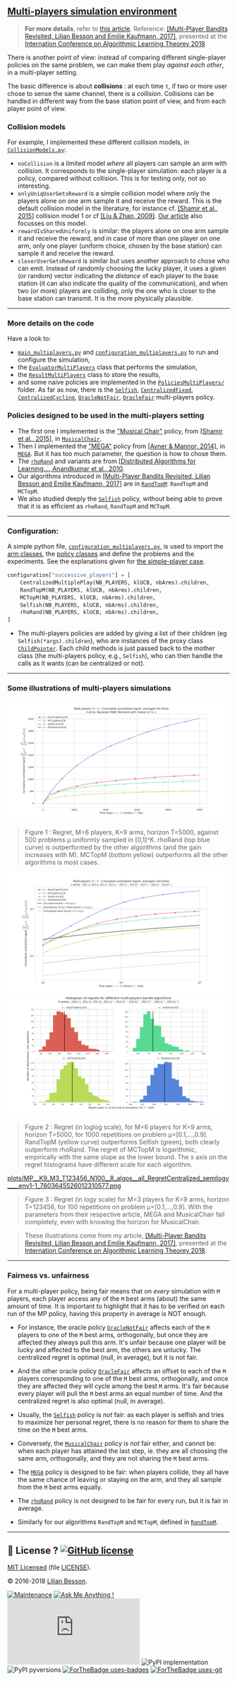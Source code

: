 ## [**Multi-players simulation environment**](MultiPlayers.md)

> **For more details**, refer to [this article](https://hal.inria.fr/hal-01629733).
>  Reference: [[Multi-Player Bandits Revisited, Lilian Besson and Emilie Kaufmann, 2017]](https://hal.inria.fr/hal-01629733), presented at the [Internation Conference on Algorithmic Learning Theorey 2018](http://www.cs.cornell.edu/conferences/alt2018/index.html#accepted).

There is another point of view: instead of comparing different single-player policies on the same problem, we can make them play *against each other*, in a multi-player setting.

The basic difference is about **collisions** : at each time `t`, if two or more user chose to sense the same channel, there is a *collision*. Collisions can be handled in different way from the base station point of view, and from each player point of view.

### Collision models
For example, I implemented these different collision models, in [`CollisionModels.py`](Environment/CollisionModels.py):

 - `noCollision` is a limited model *where* all players can sample an arm with collision. It corresponds to the single-player simulation: each player is a policy, compared without collision. This is for testing only, not so interesting.
 - `onlyUniqUserGetsReward` is a simple collision model where only the players alone on one arm sample it and receive the reward. This is the default collision model in the literature, for instance cf. [[Shamir et al., 2015]](https://arxiv.org/abs/0910.2065v3) collision model 1 or cf [[Liu & Zhao, 2009]](https://arxiv.org/abs/0910.2065v3). [Our article](https://hal.inria.fr/hal-01629733) also focusses on this model.
 - `rewardIsSharedUniformly` is similar: the players alone on one arm sample it and receive the reward, and in case of more than one player on one arm, only one player (uniform choice, chosen by the base station) can sample it and receive the reward.
 - `closerUserGetsReward` is similar but uses another approach to chose who can emit. Instead of randomly choosing the lucky player, it uses a given (or random) vector indicating the *distance* of each player to the base station (it can also indicate the quality of the communication), and when two (or more) players are colliding, only the one who is closer to the base station can transmit. It is the more physically plausible.

----

### More details on the code
Have a look to:
- [`main_multiplayers.py`](./main_multiplayers.py) and [`configuration_multiplayers.py`](./configuration_multiplayers.py) to run and configure the simulation,
- the [`EvaluatorMultiPlayers`](./Environment/EvaluatorMultiPlayers.py) class that performs the simulation,
- the [`ResultMultiPlayers`](./Environment/ResultMultiPlayers.py) class to store the results,
- and some naive policies are implemented in the [`PoliciesMultiPlayers/`](./PoliciesMultiPlayers/) folder. As far as now, there is the [`Selfish`](PoliciesMultiPlayers/Selfish.py), [`CentralizedFixed`](PoliciesMultiPlayers/CentralizedFixed.py), [`CentralizedCycling`](PoliciesMultiPlayers/CentralizedCycling.py), [`OracleNotFair`](PoliciesMultiPlayers/OracleNotFair.py), [`OracleFair`](PoliciesMultiPlayers/OracleFair.py) multi-players policy.

### Policies designed to be used in the multi-players setting
- The first one I implemented is the ["Musical Chair"](https://arxiv.org/abs/1512.02866) policy, from [[Shamir et al., 2015]](https://arxiv.org/abs/0910.2065v3), in [`MusicalChair`](Policies/MusicalChair.py).
- Then I implemented the ["MEGA"](https://arxiv.org/abs/1404.5421) policy from [[Avner & Mannor, 2014]](https://arxiv.org/abs/1404.5421), in [`MEGA`](Policies/MEGA.py). But it has too much parameter, the question is how to chose them.
- The [`rhoRand`](PoliciesMultiplayers/rhoRand.py) and variants are from [[Distributed Algorithms for Learning..., Anandkumar et al., 2010](http://ieeexplore.ieee.org/document/5462144/).
- Our algorithms introduced in [[Multi-Player Bandits Revisited, Lilian Besson and Emilie Kaufmann, 2017]](https://hal.inria.fr/hal-01629733) are in [`RandTopM`](PoliciesMultiplayers/RandTopM.py): `RandTopM` and `MCTopM`.
- We also studied deeply the [`Selfish`](PoliciesMultiplayers/Selfish.py) policy, without being able to prove that it is as efficient as `rhoRand`, `RandTopM` and `MCTopM`.

----

### Configuration:
A simple python file, [`configuration_multiplayers.py`](configuration_multiplayers.py), is used to import the [arm classes](Arms/), the [policy classes](Policies/) and define the problems and the experiments.
See the explanations given for [the simple-player case](Aggregation.md).

```python
configuration["successive_players"] = [
    CentralizedMultiplePlay(NB_PLAYERS, klUCB, nbArms).children,
    RandTopM(NB_PLAYERS, klUCB, nbArms).children,
    MCTopM(NB_PLAYERS, klUCB, nbArms).children,
    Selfish(NB_PLAYERS, klUCB, nbArms).children,
    rhoRand(NB_PLAYERS, klUCB, nbArms).children,
]
```

- The multi-players policies are added by giving a list of their children (eg `Selfish(*args).children`), who are instances of the proxy class [`ChildPointer`](PoliciesMultiPlayers/ChildPointer.py). Each child methods is just passed back to the mother class (the multi-players policy, e.g., `Selfish`), who can then handle the calls as it wants (can be centralized or not).

----

### Some illustrations of multi-players simulations

![plots/MP__K9_M6_T5000_N500__4_algos__all_RegretCentralized____env1-1_8318947830261751207.png](plots/MP__K9_M6_T5000_N500__4_algos__all_RegretCentralized____env1-1_8318947830261751207.png)

> Figure 1 : Regret, M=6 players, K=9 arms, horizon T=5000, against 500 problems µ uniformly sampled in [0,1]^K. rhoRand (top blue curve) is outperformed by the other algorithms (and the gain increases with M). MCTopM (bottom yellow) outperforms all the other algorithms is most cases.

![plots/MP__K9_M6_T10000_N1000__4_algos__all_RegretCentralized_loglog____env1-1_8200873569864822246.png](plots/MP__K9_M6_T10000_N1000__4_algos__all_RegretCentralized_loglog____env1-1_8200873569864822246.png)
![plots/MP__K9_M6_T10000_N1000__4_algos__all_HistogramsRegret____env1-1_8200873569864822246.png](plots/MP__K9_M6_T10000_N1000__4_algos__all_HistogramsRegret____env1-1_8200873569864822246.png)


> Figure 2 : Regret (in loglog scale), for M=6 players for K=9 arms, horizon T=5000, for 1000 repetitions on problem µ=[0.1,…,0.9]. RandTopM (yellow curve) outperforms Selfish (green), both clearly outperform rhoRand. The regret of MCTopM is logarithmic, empirically with the same slope as the lower bound. The x axis on the regret histograms have different scale for each algorithm.


[plots/MP__K9_M3_T123456_N100__8_algos__all_RegretCentralized_semilogy____env1-1_7803645526012310577.png](plots/MP__K9_M3_T123456_N100__8_algos__all_RegretCentralized_semilogy____env1-1_7803645526012310577.png)

> Figure 3 : Regret (in logy scale) for M=3 players for K=9 arms, horizon T=123456, for 100 repetitions on problem µ=[0.1,…,0.9]. With the parameters from their respective article, MEGA and MusicalChair fail completely, even with knowing the horizon for MusicalChair.

> These illustrations come from my article, [[Multi-Player Bandits Revisited, Lilian Besson and Emilie Kaufmann, 2017]](https://hal.inria.fr/hal-01629733), presented at the [Internation Conference on Algorithmic Learning Theorey 2018](http://www.cs.cornell.edu/conferences/alt2018/index.html#accepted).

----

### Fairness vs. unfairness
For a multi-player policy, being fair means that on *every* simulation with `M` players, each player access any of the `M` best arms (about) the same amount of time.
It is important to highlight that it has to be verified on each run of the MP policy, having this property in average is NOT enough.

- For instance, the oracle policy [`OracleNotFair`](PoliciesMultiPlayers/OracleNotFair.py) affects each of the `M` players to one of the `M` best arms, orthogonally, but once they are affected they always pull this arm. It's unfair because one player will be lucky and affected to the best arm, the others are unlucky. The centralized regret is optimal (null, in average), but it is not fair.
- And the other oracle policy [`OracleFair`](PoliciesMultiPlayers/OracleFair.py) affects an offset to each of the `M` players corresponding to one of the `M` best arms, orthogonally, and once they are affected they will cycle among the best `M` arms. It's fair because every player will pull the `M` best arms an equal number of time. And the centralized regret is also optimal (null, in average).

- Usually, the [`Selfish`](PoliciesMultiPlayers/Selfish.py) policy is *not* fair: as each player is selfish and tries to maximize her personal regret, there is no reason for them to share the time on the `M` best arms.

- Conversely, the [`MusicalChair`](Policies/MusicalChair.py) policy is *not* fair either, and cannot be: when each player has attained the last step, ie. they are all choosing the same arm, orthogonally, and they are not sharing the `M` best arms.

- The [`MEGA`](Policies/MEGA.py) policy is designed to be fair: when players collide, they all have the same chance of leaving or staying on the arm, and they all sample from the `M` best arms equally.

- The [`rhoRand`](PoliciesMultiPlayers/rhoRand.py) policy is not designed to be fair for every run, but it is fair in average.
- Similarly for our algorithms `RandTopM` and `MCTopM`, defined in [`RandTopM`](PoliciesMultiPlayers/RandTopM.py).


----

## :scroll: License ? [![GitHub license](https://img.shields.io/github/license/Naereen/AlgoBandits.svg)](https://github.com/Naereen/AlgoBandits/blob/master/LICENSE)
[MIT Licensed](https://lbesson.mit-license.org/) (file [LICENSE](LICENSE)).

© 2016-2018 [Lilian Besson](https://GitHub.com/Naereen).

[![Maintenance](https://img.shields.io/badge/Maintained%3F-yes-green.svg)](https://GitHub.com/Naereen/AlgoBandits/graphs/commit-activity)
[![Ask Me Anything !](https://img.shields.io/badge/Ask%20me-anything-1abc9c.svg)](https://GitHub.com/Naereen/ama)
[![Analytics](https://ga-beacon.appspot.com/UA-38514290-17/github.com/Naereen/AlgoBandits/README.md?pixel)](https://GitHub.com/Naereen/AlgoBandits/)
![PyPI implementation](https://img.shields.io/pypi/implementation/ansicolortags.svg)
![PyPI pyversions](https://img.shields.io/pypi/pyversions/ansicolortags.svg)
[![ForTheBadge uses-badges](http://ForTheBadge.com/images/badges/uses-badges.svg)](http://ForTheBadge.com)
[![ForTheBadge uses-git](http://ForTheBadge.com/images/badges/uses-git.svg)](https://GitHub.com/)
